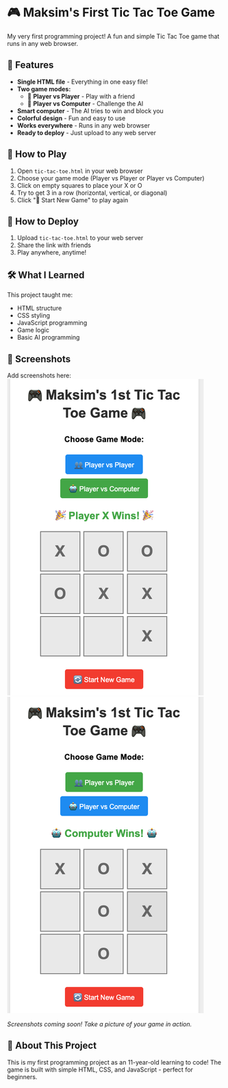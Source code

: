 # 🎮 Maksim's First Tic Tac Toe Game

My very first programming project! A fun and simple Tic Tac Toe game that runs in any web browser.

## 🌟 Features

- **Single HTML file** - Everything in one easy file!
- **Two game modes:**
  - 👥 **Player vs Player** - Play with a friend
  - 🤖 **Player vs Computer** - Challenge the AI
- **Smart computer** - The AI tries to win and block you
- **Colorful design** - Fun and easy to use
- **Works everywhere** - Runs in any web browser
- **Ready to deploy** - Just upload to any web server

## 🎯 How to Play

1. Open `tic-tac-toe.html` in your web browser
2. Choose your game mode (Player vs Player or Player vs Computer)
3. Click on empty squares to place your X or O
4. Try to get 3 in a row (horizontal, vertical, or diagonal)
5. Click "🔄 Start New Game" to play again

## 🚀 How to Deploy

1. Upload `tic-tac-toe.html` to your web server
2. Share the link with friends
3. Play anywhere, anytime!

## 🛠️ What I Learned

This project taught me:
- HTML structure
- CSS styling
- JavaScript programming
- Game logic
- Basic AI programming

## 📸 Screenshots

Add screenshots here:
![Game Screenshot](images/game-screenshot.png)
![Player vs Computer](images/vs-computer.png)


*Screenshots coming soon! Take a picture of your game in action.*

## 🎉 About This Project

This is my first programming project as an 11-year-old learning to code! The game is built with simple HTML, CSS, and JavaScript - perfect for beginners.
